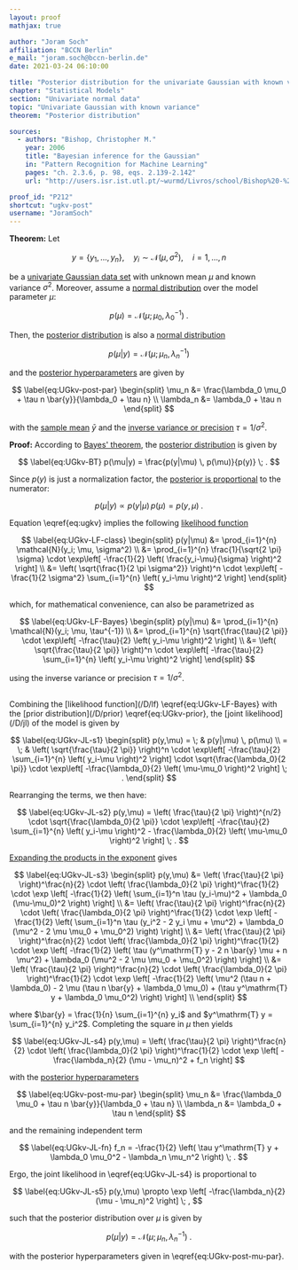 ```yaml
---
layout: proof
mathjax: true

author: "Joram Soch"
affiliation: "BCCN Berlin"
e_mail: "joram.soch@bccn-berlin.de"
date: 2021-03-24 06:10:00

title: "Posterior distribution for the univariate Gaussian with known variance"
chapter: "Statistical Models"
section: "Univariate normal data"
topic: "Univariate Gaussian with known variance"
theorem: "Posterior distribution"

sources:
  - authors: "Bishop, Christopher M."
    year: 2006
    title: "Bayesian inference for the Gaussian"
    in: "Pattern Recognition for Machine Learning"
    pages: "ch. 2.3.6, p. 98, eqs. 2.139-2.142"
    url: "http://users.isr.ist.utl.pt/~wurmd/Livros/school/Bishop%20-%20Pattern%20Recognition%20And%20Machine%20Learning%20-%20Springer%20%202006.pdf"

proof_id: "P212"
shortcut: "ugkv-post"
username: "JoramSoch"
---
```



**Theorem:** Let

$$ \label{eq:ugkv}
y = \left\lbrace y_1, \ldots, y_n \right\rbrace, \quad y_i \sim \mathcal{N}(\mu, \sigma^2), \quad i = 1, \ldots, n
$$

be a [univariate Gaussian data set](/D/ugkv) with unknown mean $\mu$ and known variance $\sigma^2$. Moreover, assume a [normal distribution](/P/ugkv-prior) over the model parameter $\mu$:

$$ \label{eq:UGkv-prior}
p(\mu) = \mathcal{N}(\mu; \mu_0, \lambda_0^{-1}) \; .
$$

Then, the [posterior distribution](/D/post) is also a [normal distribution](/D/norm)

$$ \label{eq:UGkv-post}
p(\mu|y) = \mathcal{N}(\mu; \mu_n, \lambda_n^{-1})
$$

and the [posterior hyperparameters](/D/post) are given by

$$ \label{eq:UGkv-post-par}
\begin{split}
\mu_n &= \frac{\lambda_0 \mu_0 + \tau n \bar{y}}{\lambda_0 + \tau n} \\
\lambda_n &= \lambda_0 + \tau n
\end{split}
$$

with the [sample mean](/D/mean-samp) $\bar{y}$ and the [inverse variance or precision](/D/prec) $\tau = 1/\sigma^2$.


**Proof:** According to [Bayes' theorem](/P/bayes-th), the [posterior distribution](/D/post) is given by

$$ \label{eq:UGkv-BT}
p(\mu|y) = \frac{p(y|\mu) \, p(\mu)}{p(y)} \; .
$$

Since $p(y)$ is just a normalization factor, the [posterior is proportional](/P/post-jl) to the numerator:

$$ \label{eq:UGkv-post-JL}
p(\mu|y) \propto p(y|\mu) \, p(\mu) = p(y,\mu) \; .
$$

Equation \eqref{eq:ugkv} implies the following [likelihood function](/D/lf)

$$ \label{eq:UGkv-LF-class}
\begin{split}
p(y|\mu) &= \prod_{i=1}^{n} \mathcal{N}(y_i; \mu, \sigma^2) \\
&= \prod_{i=1}^{n} \frac{1}{\sqrt{2 \pi} \sigma} \cdot \exp\left[ -\frac{1}{2} \left( \frac{y_i-\mu}{\sigma} \right)^2 \right] \\
&= \left( \sqrt{\frac{1}{2 \pi \sigma^2}} \right)^n \cdot \exp\left[ -\frac{1}{2 \sigma^2} \sum_{i=1}^{n} \left( y_i-\mu \right)^2 \right]
\end{split}
$$

which, for mathematical convenience, can also be parametrized as

$$ \label{eq:UGkv-LF-Bayes}
\begin{split}
p(y|\mu) &= \prod_{i=1}^{n} \mathcal{N}(y_i; \mu, \tau^{-1}) \\
&= \prod_{i=1}^{n} \sqrt{\frac{\tau}{2 \pi}} \cdot \exp\left[ -\frac{\tau}{2} \left( y_i-\mu \right)^2 \right] \\
&= \left( \sqrt{\frac{\tau}{2 \pi}} \right)^n \cdot \exp\left[ -\frac{\tau}{2} \sum_{i=1}^{n} \left( y_i-\mu \right)^2 \right]
\end{split}
$$

using the inverse variance or precision $\tau = 1/\sigma^2$.

<br>
Combining the [likelihood function](/D/lf) \eqref{eq:UGkv-LF-Bayes} with the [prior distribution](/D/prior) \eqref{eq:UGkv-prior}, the [joint likelihood](/D/jl) of the model is given by

$$ \label{eq:UGkv-JL-s1}
\begin{split}
p(y,\mu) = \; & p(y|\mu) \, p(\mu) \\
= \; & \left( \sqrt{\frac{\tau}{2 \pi}} \right)^n \cdot \exp\left[ -\frac{\tau}{2} \sum_{i=1}^{n} \left( y_i-\mu \right)^2 \right] \cdot \sqrt{\frac{\lambda_0}{2 \pi}} \cdot \exp\left[ -\frac{\lambda_0}{2} \left( \mu-\mu_0 \right)^2 \right] \; .
\end{split}
$$

Rearranging the terms, we then have:

$$ \label{eq:UGkv-JL-s2}
p(y,\mu) = \left( \frac{\tau}{2 \pi} \right)^{n/2} \cdot \sqrt{\frac{\lambda_0}{2 \pi}} \cdot \exp\left[ -\frac{\tau}{2} \sum_{i=1}^{n} \left( y_i-\mu \right)^2 - \frac{\lambda_0}{2} \left( \mu-\mu_0 \right)^2 \right] \; .
$$

[Expanding the products in the exponent](/P/ugkv-prior) gives

$$ \label{eq:UGkv-JL-s3}
\begin{split}
p(y,\mu) &= \left( \frac{\tau}{2 \pi} \right)^\frac{n}{2} \cdot \left( \frac{\lambda_0}{2 \pi} \right)^\frac{1}{2} \cdot \exp \left[ -\frac{1}{2} \left( \sum_{i=1}^n \tau (y_i-\mu)^2 + \lambda_0 (\mu-\mu_0)^2 \right) \right] \\
&= \left( \frac{\tau}{2 \pi} \right)^\frac{n}{2} \cdot \left( \frac{\lambda_0}{2 \pi} \right)^\frac{1}{2} \cdot \exp \left[ -\frac{1}{2} \left( \sum_{i=1}^n \tau (y_i^2 - 2 y_i \mu + \mu^2) + \lambda_0 (\mu^2 - 2 \mu \mu_0 + \mu_0^2) \right) \right] \\
&= \left( \frac{\tau}{2 \pi} \right)^\frac{n}{2} \cdot \left( \frac{\lambda_0}{2 \pi} \right)^\frac{1}{2} \cdot \exp \left[ -\frac{1}{2} \left( \tau (y^\mathrm{T} y - 2 n \bar{y} \mu + n \mu^2) + \lambda_0 (\mu^2 - 2 \mu \mu_0 + \mu_0^2) \right) \right] \\
&= \left( \frac{\tau}{2 \pi} \right)^\frac{n}{2} \cdot \left( \frac{\lambda_0}{2 \pi} \right)^\frac{1}{2} \cdot \exp \left[ -\frac{1}{2} \left( \mu^2 (\tau n + \lambda_0) - 2 \mu (\tau n \bar{y} + \lambda_0 \mu_0) + (\tau y^\mathrm{T} y + \lambda_0 \mu_0^2) \right) \right] \\
\end{split}
$$

where $\bar{y} = \frac{1}{n} \sum_{i=1}^{n} y_i$ and $y^\mathrm{T} y = \sum_{i=1}^{n} y_i^2$. Completing the square in $\mu$ then yields

$$ \label{eq:UGkv-JL-s4}
p(y,\mu) = \left( \frac{\tau}{2 \pi} \right)^\frac{n}{2} \cdot \left( \frac{\lambda_0}{2 \pi} \right)^\frac{1}{2} \cdot \exp \left[ -\frac{\lambda_n}{2} (\mu - \mu_n)^2 + f_n \right]
$$

with the [posterior hyperparameters](/D/post)

$$ \label{eq:UGkv-post-mu-par}
\begin{split}
\mu_n &= \frac{\lambda_0 \mu_0 + \tau n \bar{y}}{\lambda_0 + \tau n} \\
\lambda_n &= \lambda_0 + \tau n
\end{split}
$$

and the remaining independent term

$$ \label{eq:UGkv-JL-fn}
f_n = -\frac{1}{2} \left( \tau y^\mathrm{T} y + \lambda_0 \mu_0^2 - \lambda_n \mu_n^2 \right) \; .
$$

Ergo, the joint likelihood in \eqref{eq:UGkv-JL-s4} is proportional to

$$ \label{eq:UGkv-JL-s5}
p(y,\mu) \propto \exp \left[ -\frac{\lambda_n}{2} (\mu - \mu_n)^2 \right] \; ,
$$

such that the posterior distribution over $\mu$ is given by

$$ \label{eq:UGkv-post-mu}
p(\mu|y) = \mathcal{N}(\mu; \mu_n, \lambda_n^{-1}) \; .
$$

with the posterior hyperparameters given in \eqref{eq:UGkv-post-mu-par}.